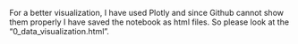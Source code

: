 For a better visualization, I have used Plotly and since Github cannot show them properly I have saved the notebook as html files. So please look at the “0_data_visualization.html”.
